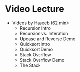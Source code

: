 # Video Lecture

* Videos by Haseeb (62 min):
  * Recursion Intro
  * Recursion vs. Interation
  * Upcase and Reverse Demo
  * Quicksort Intro
  * Quicksort Demo
  * Stack Overflow
  * Stack Overflow Demo
  * The Stack
